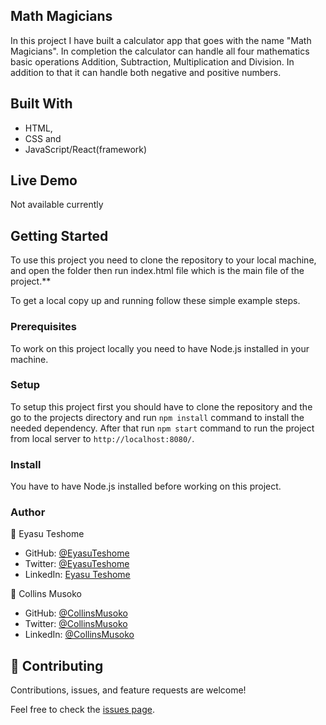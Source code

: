 ## Math Magicians

In this project I have built a calculator app that goes with the name "Math Magicians". In completion the calculator can handle all four mathematics basic operations Addition, Subtraction, Multiplication and Division. In addition to that it can handle both negative and positive numbers.


## Built With

- HTML, 
- CSS and 
- JavaScript/React(framework)
  
## Live Demo

Not available currently

## Getting Started

To use this project you need to clone the repository to your local machine, and open the folder then run index.html file which is the main file of the project.**

To get a local copy up and running follow these simple example steps.

### Prerequisites

To work on this project locally you need to have Node.js installed in your machine.

### Setup

To setup this project first you should have to clone the repository and the go to the projects directory and run `npm install` command to install the needed dependency. After that run `npm start` command to run the project from local server to `http://localhost:8080/`.

### Install

You have to have Node.js installed before working on this project.

### Author

👤 Eyasu Teshome

- GitHub: [@EyasuTeshome](https://github.com/EyasuTeshome)
- Twitter: [@EyasuTeshome](https://twitter.com/EyasuTeshome)
- LinkedIn: [Eyasu Teshome](https://linkedin.com/in/EyasuTeshome)

👤 Collins Musoko

- GitHub: [@CollinsMusoko](https://github.com/EyasuTeshome)
- Twitter: [@CollinsMusoko](https://twitter.com/EyasuTeshome)
- LinkedIn: [@CollinsMusoko](https://linkedin.com/in/EyasuTeshome)
## 🤝 Contributing

Contributions, issues, and feature requests are welcome!

Feel free to check the [issues page](../../issues/).